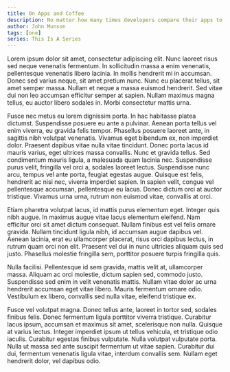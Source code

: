 ```yaml
---
title: On Apps and Coffee
description: No matter how many times developers compare their apps to coffee... apps are not coffee. The question is not 'How many coffees does an app cost.' It's 'How many apps does a cup of coffee cost?' And the answer is 'Apps are not coffee but coffee machines.'
author: John Munson
tags: [one]
series: This Is A Series
---
```


Lorem ipsum dolor sit amet, consectetur adipiscing elit. Nunc laoreet risus sed neque venenatis fermentum. In sollicitudin massa a enim venenatis, pellentesque venenatis libero lacinia. In mollis hendrerit mi in accumsan. Donec sed varius neque, sit amet pretium nunc. Nunc eu placerat tellus, sit amet semper massa. Nullam et neque a massa euismod hendrerit. Sed vitae dui non leo accumsan efficitur semper at sapien. Nullam maximus magna tellus, eu auctor libero sodales in. Morbi consectetur mattis urna.

Fusce nec metus eu lorem dignissim porta. In hac habitasse platea dictumst. Suspendisse posuere eu ante a pulvinar. Aenean porta tellus vel enim viverra, eu gravida felis tempor. Phasellus posuere laoreet ante, in sagittis nibh volutpat venenatis. Vivamus eget bibendum ex, non imperdiet dolor. Praesent dapibus vitae nulla vitae tincidunt. Donec porta lacus id mauris varius, eget ultrices massa convallis. Nunc et gravida tellus. Sed condimentum mauris ligula, a malesuada quam lacinia nec. Suspendisse purus velit, fringilla vel orci a, sodales laoreet lectus. Suspendisse nunc arcu, tempus vel ante porta, feugiat egestas augue. Quisque est felis, hendrerit ac nisi nec, viverra imperdiet sapien. In sapien velit, congue vel pellentesque accumsan, pellentesque eu lacus. Donec dictum orci at auctor tristique. Vivamus urna urna, rutrum non euismod vitae, convallis at orci.

Etiam pharetra volutpat lacus, id mattis purus elementum eget. Integer quis nibh augue. In maximus augue vitae lacus elementum eleifend. Nam efficitur orci sit amet dictum consequat. Nullam finibus est vel felis ornare gravida. Nullam tincidunt ligula nibh, id accumsan augue dapibus vel. Aenean lacinia, erat eu ullamcorper placerat, risus orci dapibus lectus, in rutrum quam orci non elit. Praesent vel dui in nunc ultricies aliquam quis sed justo. Phasellus molestie fringilla sem, porttitor posuere turpis fringilla quis.

Nulla facilisi. Pellentesque id sem gravida, mattis velit at, ullamcorper massa. Aliquam ac orci molestie, dictum sapien sed, commodo justo. Suspendisse sed enim in velit venenatis mattis. Nullam vitae dolor ac urna hendrerit accumsan eget vitae libero. Mauris fermentum ornare odio. Vestibulum ex libero, convallis sed nulla vitae, eleifend tristique ex.

Fusce vel volutpat magna. Donec tellus ante, laoreet in tortor sed, sodales finibus felis. Donec fermentum ligula porttitor viverra tristique. Curabitur lacus ipsum, accumsan et maximus sit amet, scelerisque non nulla. Quisque at varius lectus. Integer imperdiet ipsum ut tellus vehicula, et tristique odio iaculis. Curabitur egestas finibus vulputate. Nulla volutpat vulputate porta. Nulla ut massa sed ante suscipit fermentum ut vitae sapien. Curabitur dui dui, fermentum venenatis ligula vitae, interdum convallis sem. Nullam eget hendrerit dolor, vel dapibus odio.

